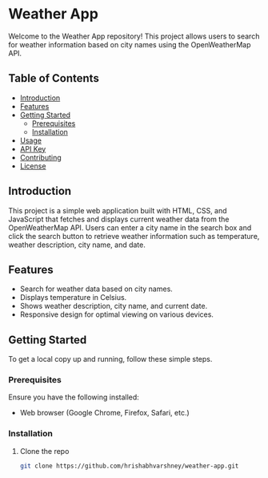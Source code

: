 # Weather App

Welcome to the Weather App repository! This project allows users to search for weather information based on city names using the OpenWeatherMap API.

## Table of Contents

- [Introduction](#introduction)
- [Features](#features)
- [Getting Started](#getting-started)
  - [Prerequisites](#prerequisites)
  - [Installation](#installation)
- [Usage](#usage)
- [API Key](#api-key)
- [Contributing](#contributing)
- [License](#license)

## Introduction

This project is a simple web application built with HTML, CSS, and JavaScript that fetches and displays current weather data from the OpenWeatherMap API. Users can enter a city name in the search box and click the search button to retrieve weather information such as temperature, weather description, city name, and date.

## Features

- Search for weather data based on city names.
- Displays temperature in Celsius.
- Shows weather description, city name, and current date.
- Responsive design for optimal viewing on various devices.

## Getting Started

To get a local copy up and running, follow these simple steps.

### Prerequisites

Ensure you have the following installed:

- Web browser (Google Chrome, Firefox, Safari, etc.)

### Installation

1. Clone the repo
   ```sh
   git clone https://github.com/hrishabhvarshney/weather-app.git
   ```
